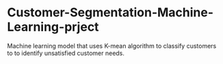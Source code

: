 # Customer-Segmentation-Machine-Learning-prject
Machine learning model that uses K-mean algorithm to classify customers to to identify unsatisfied customer needs. 
